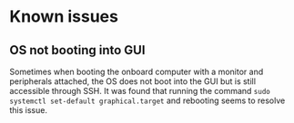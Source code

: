 # Known issues

## OS not booting into GUI

Sometimes when booting the onboard computer with a monitor and peripherals attached, the OS does not boot into the GUI but is still accessible through SSH. It was found that running the command `sudo systemctl set-default graphical.target` and rebooting seems to resolve this issue.